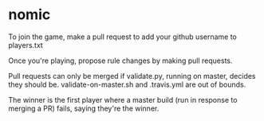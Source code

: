 # nomic

To join the game, make a pull request to add your github username to
players.txt

Once you're playing, propose rule changes by making pull requests.

Pull requests can only be merged if validate.py, running on master,
decides they should be.  validate-on-master.sh and .travis.yml are out
of bounds.

The winner is the first player where a master build (run in response
to merging a PR) fails, saying they're the winner.
